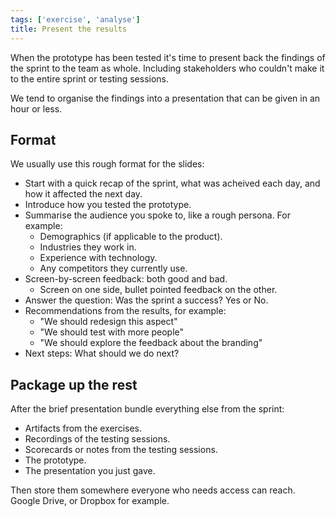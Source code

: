 ```yaml
---
tags: ['exercise', 'analyse']
title: Present the results
---
```


When the prototype has been tested it's time to present back the findings of the sprint to the team as whole. Including stakeholders who couldn't make it to the entire sprint or testing sessions.

We tend to organise the findings into a presentation that can be given in an hour or less.

## Format

We usually use this rough format for the slides:

- Start with a quick recap of the sprint, what was acheived each day, and how
  it affected the next day.
- Introduce how you tested the prototype.
- Summarise the audience you spoke to, like a rough persona. For example:
  - Demographics (if applicable to the product).
  - Industries they work in.
  - Experience with technology.
  - Any competitors they currently use.
- Screen-by-screen feedback: both good and bad.
  - Screen on one side, bullet pointed feedback on the other.
- Answer the question: Was the sprint a success? Yes or No.
- Recommendations from the results, for example:
  - "We should redesign this aspect"
  - "We should test with more people"
  - "We should explore the feedback about the branding"
- Next steps: What should we do next?

## Package up the rest

After the brief presentation bundle everything else from the sprint:

- Artifacts from the exercises.
- Recordings of the testing sessions.
- Scorecards or notes from the testing sessions.
- The prototype.
- The presentation you just gave.

Then store them somewhere everyone who needs access can reach. Google Drive, or
Dropbox for example.
